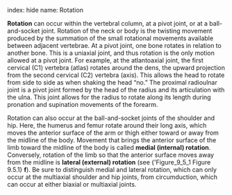 index: hide
name: Rotation

 **Rotation** can occur within the vertebral column, at a pivot joint, or at a ball-and-socket joint. Rotation of the neck or body is the twisting movement produced by the summation of the small rotational movements available between adjacent vertebrae. At a pivot joint, one bone rotates in relation to another bone. This is a uniaxial joint, and thus rotation is the only motion allowed at a pivot joint. For example, at the atlantoaxial joint, the first cervical (C1) vertebra (atlas) rotates around the dens, the upward projection from the second cervical (C2) vertebra (axis). This allows the head to rotate from side to side as when shaking the head “no.” The proximal radioulnar joint is a pivot joint formed by the head of the radius and its articulation with the ulna. This joint allows for the radius to rotate along its length during pronation and supination movements of the forearm.

Rotation can also occur at the ball-and-socket joints of the shoulder and hip. Here, the humerus and femur rotate around their long axis, which moves the anterior surface of the arm or thigh either toward or away from the midline of the body. Movement that brings the anterior surface of the limb toward the midline of the body is called  **medial (internal) rotation**. Conversely, rotation of the limb so that the anterior surface moves away from the midline is  **lateral (external) rotation** (see {'Figure_9_5_1 Figure 9.5.1} **f**). Be sure to distinguish medial and lateral rotation, which can only occur at the multiaxial shoulder and hip joints, from circumduction, which can occur at either biaxial or multiaxial joints.
